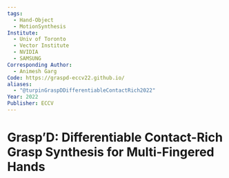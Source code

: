 ```yaml
---
tags:
  - Hand-Object
  - MotionSynthesis
Institute:
  - Univ of Toronto
  - Vector Institute
  - NVIDIA
  - SAMSUNG
Corresponding Author:
  - Animesh Garg
Code: https://graspd-eccv22.github.io/
aliases:
  - "@turpinGraspDDifferentiableContactRich2022"
Year: 2022
Publisher: ECCV
---
```

# Grasp’D: Differentiable Contact-Rich Grasp Synthesis for Multi-Fingered Hands
